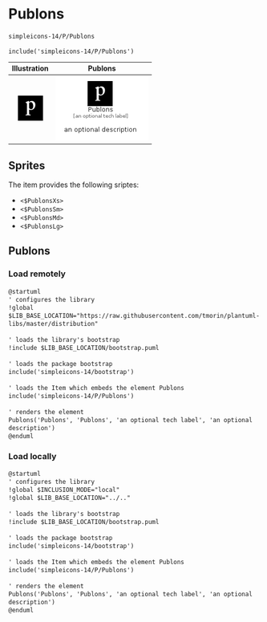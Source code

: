 # Publons


```text
simpleicons-14/P/Publons
```

```text
include('simpleicons-14/P/Publons')
```



| Illustration | Publons |
| :---: | :---: |
| ![illustration for Illustration](../../simpleicons-14/P/Publons.png) | ![illustration for Publons](../../simpleicons-14/P/Publons.Local.png) |



## Sprites
The item provides the following sriptes:

- `<$PublonsXs>`
- `<$PublonsSm>`
- `<$PublonsMd>`
- `<$PublonsLg>`





## Publons

### Load remotely
```plantuml
@startuml
' configures the library
!global $LIB_BASE_LOCATION="https://raw.githubusercontent.com/tmorin/plantuml-libs/master/distribution"

' loads the library's bootstrap
!include $LIB_BASE_LOCATION/bootstrap.puml

' loads the package bootstrap
include('simpleicons-14/bootstrap')

' loads the Item which embeds the element Publons
include('simpleicons-14/P/Publons')

' renders the element
Publons('Publons', 'Publons', 'an optional tech label', 'an optional description')
@enduml
```

### Load locally
```plantuml
@startuml
' configures the library
!global $INCLUSION_MODE="local"
!global $LIB_BASE_LOCATION="../.."

' loads the library's bootstrap
!include $LIB_BASE_LOCATION/bootstrap.puml

' loads the package bootstrap
include('simpleicons-14/bootstrap')

' loads the Item which embeds the element Publons
include('simpleicons-14/P/Publons')

' renders the element
Publons('Publons', 'Publons', 'an optional tech label', 'an optional description')
@enduml
```

